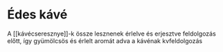 # Édes kávé

A \[[kávécseresznye]\]-k össze lesznenek érlelve és erjesztve feldolgozás előtt,
így gyümölcsös és érlelt aromát adva a kávénak
kvfeldolgozás
